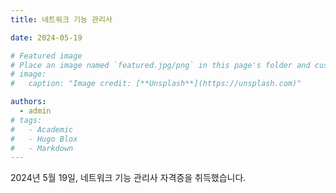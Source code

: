 ```yaml
---
title: 네트워크 기능 관리사

date: 2024-05-19

# Featured image
# Place an image named `featured.jpg/png` in this page's folder and customize its options here.
# image:
#   caption: "Image credit: [**Unsplash**](https://unsplash.com)"

authors:
  - admin
# tags:
#   - Academic
#   - Hugo Blox
#   - Markdown
---
```


2024년 5월 19일, 네트워크 기능 관리사 자격증을 취득했습니다.

